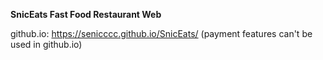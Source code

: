 **SnicEats Fast Food Restaurant Web**

github.io: https://senicccc.github.io/SnicEats/ 
(payment features can't be used in github.io)
